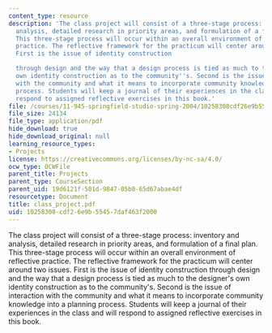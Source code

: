 ```yaml
---
content_type: resource
description: 'The class project will consist of a three-stage process: inventory and
  analysis, detailed research in priority areas, and formulation of a final plan.
  This three-stage process will occur within an overall environment of reflective
  practice. The reflective framework for the practicum will center around two issues.
  First is the issue of identity construction

  through design and the way that a design process is tied as much to the designer''s
  own identity construction as to the community''s. Second is the issue of interaction
  with the community and what it means to incorporate community knowledge into a planning
  process. Students will keep a journal of their experiences in the class and will
  respond to assigned reflective exercises in this book.'
file: /courses/11-945-springfield-studio-spring-2004/10258308cdf26e9b55457daf463f2000_class_project.pdf
file_size: 24134
file_type: application/pdf
hide_download: true
hide_download_original: null
learning_resource_types:
- Projects
license: https://creativecommons.org/licenses/by-nc-sa/4.0/
ocw_type: OCWFile
parent_title: Projects
parent_type: CourseSection
parent_uid: 19d6121f-501d-9847-05b0-65d67abae4df
resourcetype: Document
title: class_project.pdf
uid: 10258308-cdf2-6e9b-5545-7daf463f2000
---
```

The class project will consist of a three-stage process: inventory and analysis, detailed research in priority areas, and formulation of a final plan. This three-stage process will occur within an overall environment of reflective practice. The reflective framework for the practicum will center around two issues. First is the issue of identity construction
through design and the way that a design process is tied as much to the designer's own identity construction as to the community's. Second is the issue of interaction with the community and what it means to incorporate community knowledge into a planning process. Students will keep a journal of their experiences in the class and will respond to assigned reflective exercises in this book.